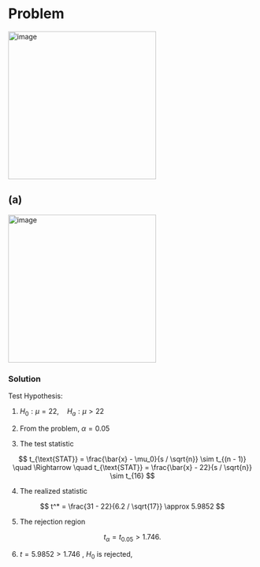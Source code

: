 # Problem
<img width="300" alt="image" src="https://github.com/user-attachments/assets/6803b01b-4f00-4a0c-8b79-15ac15f4abc0" />

## (a)
<img width="300" alt="image" src="https://github.com/user-attachments/assets/61022ea3-0e6f-4486-b345-4e231ea12f4c" />

### Solution
Test Hypothesis: 

1. $H_0: \mu = 22, \quad H_a: \mu > 22$
  
2. From the problem, $\alpha=0.05$
  
3. The test statistic

$$
t_{\text{STAT}} = \frac{\bar{x} - \mu_0}{s / \sqrt{n}} \sim t_{(n - 1)} \quad \Rightarrow \quad t_{\text{STAT}} = \frac{\bar{x} - 22}{s / \sqrt{n}} \sim t_{16}
$$
     
4. The realized statistic  

$$
t^* = \frac{31 - 22}{6.2 / \sqrt{17}} \approx 5.9852
$$
     
5. The rejection region

$$
t_{\alpha} = t_{0.05} > 1.746.
$$   

6. $t = 5.9852 > 1.746$ , $H_0$ is rejected,

